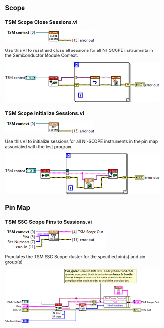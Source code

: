 ## **Scope**
### **TSM Scope Close Sessions.vi**
![alt text](/docs/images/Scope/TSM%20Scope%20Close%20Sessions.vic.png "TSM Scope Close Sessions.vi")

Use this VI to reset and close all sessions for all NI-SCOPE instruments in the Semiconductor Module Context.

![alt text](/docs/images/Scope/TSM%20Scope%20Close%20Sessions.vid.png "TSM Scope Close Sessions.vi")
### **TSM Scope Initialize Sessions.vi**
![alt text](/docs/images/Scope/TSM%20Scope%20Initialize%20Sessions.vic.png "TSM Scope Initialize Sessions.vi")

Use this VI to initialize sessions for all NI-SCOPE instruments in the pin map associated with the test program. 

![alt text](/docs/images/Scope/TSM%20Scope%20Initialize%20Sessions.vid.png "TSM Scope Initialize Sessions.vi")
## **Pin Map**
### **TSM SSC Scope Pins to Sessions.vi**
![alt text](/docs/images/Scope/TSM%20SSC%20Scope%20Pins%20to%20Sessions.vic.png "TSM SSC Scope Pins to Sessions.vi")

Populates the TSM SSC Scope cluster for the specified pin(s) and pin group(s).

![alt text](/docs/images/Scope/TSM%20SSC%20Scope%20Pins%20to%20Sessions.vid.png "TSM SSC Scope Pins to Sessions.vi")
